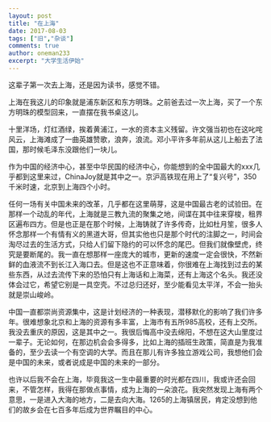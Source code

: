```yaml
---
layout: post
title: "在上海"
date: 2017-08-03
tags: ["旧","杂谈"]
comments: true
author: oneman233
excerpt: "大学生活伊始"
---
```


这辈子第一次去上海，还是因为读书，感觉不错。

上海在我这儿的印象就是浦东新区和东方明珠。之前爸去过一次上海，买了一个东方明珠的模型回来，一直摆在我书桌这儿。

十里洋场，灯红酒绿，挨着黄浦江，一水的资本主义残留。许文强当初也在这叱咤风云，上海滩成了一曲英雄赞歌，浪奔，浪流。邓小平许多年前从这儿上船去了法国，那时候毛泽东没跟他们一块儿。

作为中国的经济中心，甚至中华民国的经济中心，你能想到的全中国最大的xxx几乎都到这里来过，ChinaJoy就是其中之一。京沪高铁现在用上了“复兴号”，350千米时速，北京到上海四个小时。

任何一场有关中国未来的改革，几乎都在这里萌芽，这是中国最古老的试验田。在那样一个动乱的年代，上海就是三教九流的聚集之地，间谍在其中往来穿梭，租界区遍布四方。但是也正是在那个时候，上海铸就了许多传奇，比如杜月笙，很多人怀念那样一个有情有义的黑道大哥，但其实他也只是那个时代的注脚之一，时间会淘尽过去的生活方式，只给人们留下隐约的可以怀念的尾巴。但我们就像壁虎，终究是要断尾的。我一直在想那样一座庞大的城市，更新的速度一定会很快，不然新鲜的血液流不到长江入海口去。但是这也不正意味着，你很难在上海找到过去的某些东西，从过去流传下来的恐怕只有上海话和上海菜，还有上海这个名头。我还没体会过它，希望它别是一具空壳。不过总归还好，至少能看见太平洋，不会一抬头就是崇山峻岭。

中国一直都崇尚资源集中，这是计划经济的一种表现，潜移默化的影响了我们许多年。很难想象北京和上海的资源有多丰富，上海市有五所985高校，还有上交所。我没去重庆的原因，这是其中之一。我很后悔高中没去绵阳，不想在这大山里度过一辈子。无论如何，在那边机会会多得多，比如上海的插班生政策，简直是为我准备的，至少去读一个有空调的大学。而且在那儿有许多独立游戏公司，我想他们会是中国的未来，或者说成是中国的未来的一部分。

也许以后我不会在上海，毕竟我这一生中最重要的时光都在四川，我或许还会回来，不管怎样，我得在那做点事情，成为上海的一朵浪花。我突然发现上海有两个意思，一是进入大海的地方，二是去向大海。1265的上海镇居民，肯定没想到他们的故乡会在七百多年后成为世界瞩目的中心。